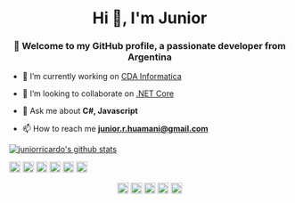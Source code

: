 <h1 align="center">Hi 👋, I'm Junior</h1>
<h3 align="center">🎉 Welcome to my GitHub profile, a passionate developer from Argentina</h3>

- 🔭 I’m currently working on [CDA Informatica](http://www.cdainfo.com/es/)

- 👯 I’m looking to collaborate on [.NET Core](https://github.com/dotnet/core)

- 💬 Ask me about **C#, Javascript**

- 📫 How to reach me **junior.r.huamani@gmail.com**

[![juniorricardo's github stats](https://imwnk-github-stats.vercel.app/api?username=wangningkai&show_icons=true&title_color=fff&icon_color=79ff97&text_color=9f9f9f&bg_color=151515)](https://github.com/juniorricardo)

<p align="left"><img src="https://konpa.github.io/devicon/devicon.git/icons/react/react-original-wordmark.svg" alt="react" width="20" height="20"/> <img src="https://konpa.github.io/devicon/devicon.git/icons/bootstrap/bootstrap-plain.svg" alt="bootstrap" width="20" height="20"/> <img src="https://konpa.github.io/devicon/devicon.git/icons/csharp/csharp-original.svg" alt="csharp" width="20" height="20"/> <img src="https://konpa.github.io/devicon/devicon.git/icons/dot-net/dot-net-original-wordmark.svg" alt="dotnet" width="20" height="20"/> <img src="https://konpa.github.io/devicon/devicon.git/icons/html5/html5-original-wordmark.svg" alt="html5" width="20" height="20"/> <img src="https://konpa.github.io/devicon/devicon.git/icons/javascript/javascript-original.svg" alt="javascript" width="20" height="20"/></p><p align="center">
<a href="https://codepen.io/juniorricardo" target="blank"><img align="center" src="https://cdn.jsdelivr.net/npm/simple-icons@3.0.1/icons/codepen.svg" alt="juniorricardo" height="20" width="20" /></a>
<a href="https://dev.to/juniorricardo" target="blank"><img align="center" src="https://cdn.jsdelivr.net/npm/simple-icons@3.0.1/icons/dev-dot-to.svg" alt="juniorricardo" height="20" width="20" /></a>
<a href="https://linkedin.com/in/juniorricardo" target="blank"><img align="center" src="https://cdn.jsdelivr.net/npm/simple-icons@3.0.1/icons/linkedin.svg" alt="juniorricardo" height="20" width="20" /></a>
<a href="https://codesandbox.com/juniorricardo" target="blank"><img align="center" src="https://cdn.jsdelivr.net/npm/simple-icons@3.0.1/icons/codesandbox.svg" alt="juniorricardo" height="20" width="20" /></a>
<a href="https://instagram.com/juniorricardod9" target="blank"><img align="center" src="https://cdn.jsdelivr.net/npm/simple-icons@3.0.1/icons/instagram.svg" alt="juniorricardod9" height="20" width="20" /></a>
</p>


<!--
**juniorricardo/juniorricardo** is a ✨ _special_ ✨ repository because its `README.md` (this file) appears on your GitHub profile.

Here are some ideas to get you started:

- 🔭 I’m currently working on ...
- 🌱 I’m currently learning ...
- 👯 I’m looking to collaborate on ...
- 🤔 I’m looking for help with ...
- 💬 Ask me about ...
- 📫 How to reach me: ...
- 😄 Pronouns: ...
- ⚡ Fun fact: ...
-->
